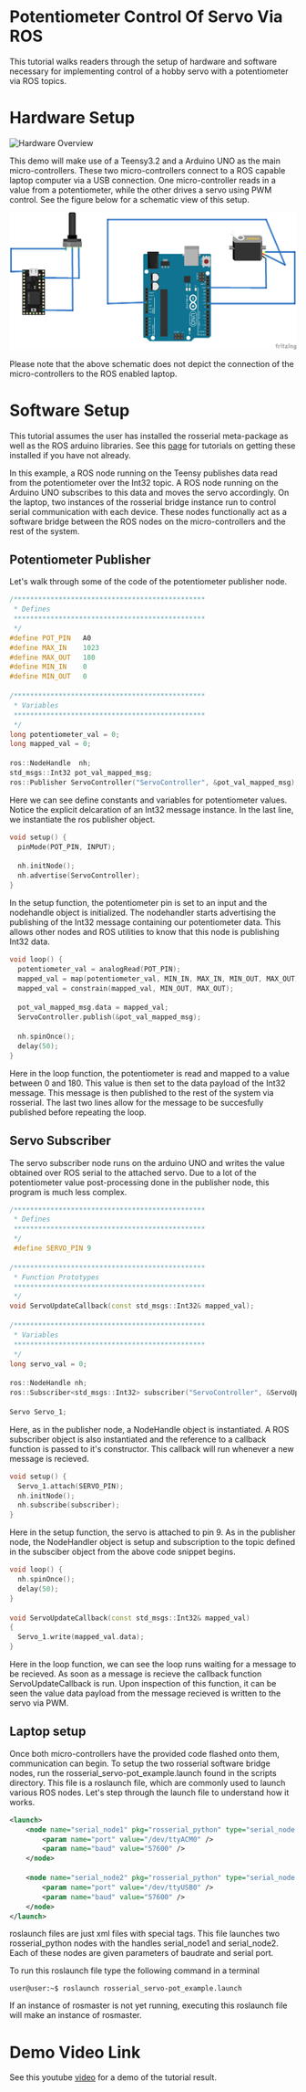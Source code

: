 # Potentiometer Control Of Servo Via ROS

This tutorial walks readers through the setup of hardware and software necessary for implementing control of a hobby servo with a potentiometer via ROS topics.

# Hardware Setup
![Hardware Overview](images/Hardware_Setup.jpg)

This demo will make use of a Teensy3.2 and a Arduino UNO as the main micro-controllers. These two micro-controllers connect to a ROS capable laptop computer via a USB connection. One micro-controller reads in a value from a potentiometer, while the other drives a servo using PWM control. See the figure below for a schematic view of this setup.

![schematic](images/schematic.png)

Please note that the above schematic does not depict the connection of the micro-controllers to the ROS enabled laptop.


# Software Setup

This tutorial assumes the user has installed the rosserial meta-package as well as the ROS arduino libraries. See this [page](http://wiki.ros.org/rosserial_arduino/Tutorials/Arduino%20IDE%20Setup) for tutorials on getting these installed if you have not already.

In this example, a ROS node running on the Teensy publishes data read from the potentiometer over the Int32 topic. A ROS node running on the Arduino UNO subscribes to this data and moves the servo accordingly. On the laptop, two instances of the rosserial bridge instance run to control serial communication with each device. These nodes functionally act as a software bridge between the ROS nodes on the micro-controllers and the rest of the system.

## Potentiometer Publisher

Let's walk through some of the code of the potentiometer publisher node.

```cpp
/***********************************************
 * Defines
 ***********************************************
 */
#define POT_PIN   A0
#define MAX_IN    1023
#define MAX_OUT   180
#define MIN_IN    0
#define MIN_OUT   0

/***********************************************
 * Variables 
 ***********************************************
 */
long potentiometer_val = 0;
long mapped_val = 0;

ros::NodeHandle  nh;
std_msgs::Int32 pot_val_mapped_msg;
ros::Publisher ServoController("ServoController", &pot_val_mapped_msg);
```

Here we can see define constants and variables for potentiometer values. Notice the explicit delcaration of an Int32 message instance. In the last line, we instantiate the ros publisher object.

```cpp
void setup() {
  pinMode(POT_PIN, INPUT);
  
  nh.initNode();
  nh.advertise(ServoController);  
}
```

In the setup function, the potentiometer pin is set to an input and the nodehandle object is initialized. The nodehandler starts advertising the publishing of the Int32 message containing our potentiometer data. This allows other nodes and ROS utilities to know that this node is publishing Int32 data.

```cpp
void loop() {
  potentiometer_val = analogRead(POT_PIN);
  mapped_val = map(potentiometer_val, MIN_IN, MAX_IN, MIN_OUT, MAX_OUT);
  mapped_val = constrain(mapped_val, MIN_OUT, MAX_OUT);

  pot_val_mapped_msg.data = mapped_val;
  ServoController.publish(&pot_val_mapped_msg);
  
  nh.spinOnce();
  delay(50);
}
```

Here in the loop function, the potentiometer is read and mapped to a value between 0 and 180. This value is then set to the data payload of the Int32 message. This message is then published to the rest of the system via rosserial. The last two lines allow for the message to be succesfully published before repeating the loop.

## Servo Subscriber

The servo subscriber node runs on the arduino UNO and writes the value obtained over ROS serial to the attached servo. Due to a lot of the potentiometer value post-processing done in the publisher node, this program is much less complex.

```cpp
/***********************************************
 * Defines
 ***********************************************
 */
 #define SERVO_PIN 9

/***********************************************
 * Function Prototypes 
 ***********************************************
 */
void ServoUpdateCallback(const std_msgs::Int32& mapped_val);

/***********************************************
 * Variables 
 ***********************************************
 */
long servo_val = 0;

ros::NodeHandle nh;
ros::Subscriber<std_msgs::Int32> subscriber("ServoController", &ServoUpdateCallback);

Servo Servo_1;
```

Here, as in the publisher node, a NodeHandle object is instantiated. A ROS subscriber object is also instantiated and the reference to a callback function is passed to it's constructor. This callback will run whenever a new message is recieved. 

```cpp
void setup() {
  Servo_1.attach(SERVO_PIN);
  nh.initNode();
  nh.subscribe(subscriber);
}
```

Here in the setup function, the servo is attached to pin 9. As in the publisher node, the NodeHandler object is setup and subscription to the topic defined in the subsciber object from the above code snippet begins.

```cpp
void loop() {
  nh.spinOnce();
  delay(50);  
}

void ServoUpdateCallback(const std_msgs::Int32& mapped_val)
{
  Servo_1.write(mapped_val.data);
}
```

Here in the loop function, we can see the loop runs waiting for a message to be recieved. As soon as a message is recieve the callback function ServoUpdateCallback is run. Upon inspection of this function, it can be seen the value data payload from the message recieved is written to the servo via PWM.

## Laptop setup

Once both micro-controllers have the provided code flashed onto them, communication can begin. To setup the two rosserial software bridge nodes, run the rosserial_servo-pot_example.launch found in the scripts directory. This file is a roslaunch file, which are commonly used to launch various ROS nodes. Let's step through the launch file to understand how it works.

```xml
<launch>
    <node name="serial_node1" pkg="rosserial_python" type="serial_node.py" output="screen">
        <param name="port" value="/dev/ttyACM0" />
        <param name="baud" value="57600" />
    </node>

    <node name="serial_node2" pkg="rosserial_python" type="serial_node.py" output="screen">
        <param name="port" value="/dev/ttyUSB0" />
        <param name="baud" value="57600" />
    </node>
</launch>
```

roslaunch files are just xml files with special tags. This file launches two rosserial\_python nodes with the handles serial\_node1 and serial\_node2. Each of these nodes are given parameters of baudrate and serial port. 

To run this roslaunch file type the following command in a terminal

```console
user@user:~$ roslaunch rosserial_servo-pot_example.launch
```

If an instance of rosmaster is not yet running, executing this roslaunch file will make an instance of rosmaster.

# Demo Video Link

See this youtube [video](https://youtu.be/ZQzFy3OdAiA) for a demo of the tutorial result.
